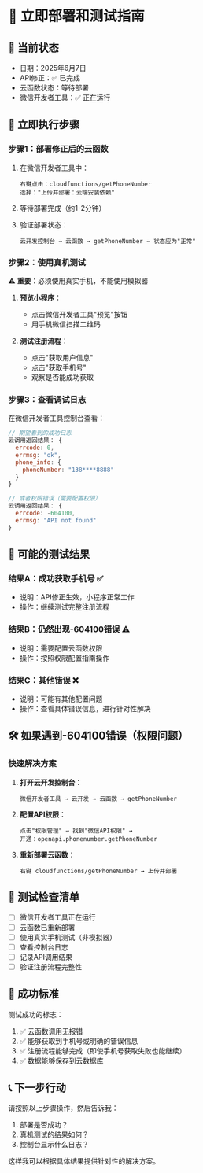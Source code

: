 # 🚀 立即部署和测试指南

## 📅 当前状态
- 日期：2025年6月7日
- API修正：✅ 已完成
- 云函数状态：等待部署
- 微信开发者工具：✅ 正在运行

## 🎯 立即执行步骤

### 步骤1：部署修正后的云函数
1. 在微信开发者工具中：
   ```
   右键点击：cloudfunctions/getPhoneNumber
   选择："上传并部署：云端安装依赖"
   ```

2. 等待部署完成（约1-2分钟）

3. 验证部署状态：
   ```
   云开发控制台 → 云函数 → getPhoneNumber → 状态应为"正常"
   ```

### 步骤2：使用真机测试
⚠️ **重要**：必须使用真实手机，不能使用模拟器

1. **预览小程序**：
   - 点击微信开发者工具"预览"按钮
   - 用手机微信扫描二维码

2. **测试注册流程**：
   - 点击"获取用户信息"
   - 点击"获取手机号"
   - 观察是否能成功获取

### 步骤3：查看调试日志
在微信开发者工具控制台查看：
```javascript
// 期望看到的成功日志
云调用返回结果： {
  errcode: 0,
  errmsg: "ok", 
  phone_info: {
    phoneNumber: "138****8888"
  }
}

// 或者权限错误（需要配置权限）
云调用返回结果： {
  errcode: -604100,
  errmsg: "API not found"
}
```

## 🔄 可能的测试结果

### 结果A：成功获取手机号 ✅
- 说明：API修正生效，小程序正常工作
- 操作：继续测试完整注册流程

### 结果B：仍然出现-604100错误 ⚠️
- 说明：需要配置云函数权限
- 操作：按照权限配置指南操作

### 结果C：其他错误 ❌
- 说明：可能有其他配置问题
- 操作：查看具体错误信息，进行针对性解决

## 🛠️ 如果遇到-604100错误（权限问题）

### 快速解决方案
1. **打开云开发控制台**：
   ```
   微信开发者工具 → 云开发 → 云函数 → getPhoneNumber
   ```

2. **配置API权限**：
   ```
   点击"权限管理" → 找到"微信API权限" → 
   开通：openapi.phonenumber.getPhoneNumber
   ```

3. **重新部署云函数**：
   ```
   右键 cloudfunctions/getPhoneNumber → 上传并部署
   ```

## 📱 测试检查清单

- [ ] 微信开发者工具正在运行
- [ ] 云函数已重新部署
- [ ] 使用真实手机测试（非模拟器）
- [ ] 查看控制台日志
- [ ] 记录API调用结果
- [ ] 验证注册流程完整性

## 🎯 成功标准

测试成功的标志：
1. ✅ 云函数调用无报错
2. ✅ 能够获取到手机号或明确的错误信息
3. ✅ 注册流程能够完成（即使手机号获取失败也能继续）
4. ✅ 数据能够保存到云数据库

## 📞 下一步行动

请按照以上步骤操作，然后告诉我：
1. 部署是否成功？
2. 真机测试的结果如何？
3. 控制台显示什么日志？

这样我可以根据具体结果提供针对性的解决方案。

